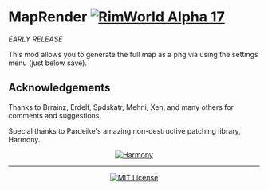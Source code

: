 # MapRender [![RimWorld Alpha 17](https://img.shields.io/badge/RimWorld-Alpha%2017-brightgreen.svg)](http://rimworldgame.com/) 

*EARLY RELEASE*

This mod allows you to generate the full map as a png via using the settings menu (just below save).

## Acknowledgements

Thanks to Brrainz, Erdelf, Spdskatr, Mehni, Xen, and many others for comments and suggestions. 

Special thanks to Pardeike's amazing non-destructive patching library, Harmony.
<p align="center">
  <a href="https://github.com/pardeike/Harmony">
    <img src="https://s24.postimg.org/58bl1rz39/logo.png" alt="Harmony" />
  </a>
</p>

<hr>

<p align="center">
  <a href="./LICENSE">
    <img src="https://img.shields.io/badge/license-MIT-lightgray.svg?style=flat" alt="MIT License" />
  </a>
</p> 